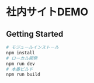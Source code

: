 # 社内サイトDEMO

## Getting Started

```bash
# モジュールインストール
npm install
# ローカル開発
npm run dev
# 本番ビルド
npm run build
```

